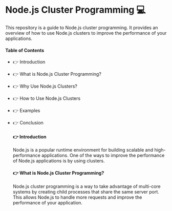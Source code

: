 # Node.js Cluster Programming 💻

This repository is a guide to Node.js cluster programming. It provides an overview of how to use Node.js clusters to improve the performance of your applications.

#### Table of Contents
- 👉 Introduction
- 👉 What is Node.js Cluster Programming?
- 👉 Why Use Node.js Clusters?
- 👉 How to Use Node.js Clusters
- 👉 Examples
- 👉 Conclusion

  #### 👉 Introduction 
  Node.js is a popular runtime environment for building scalable and high-performance applications. One of the ways to improve the performance of Node.js applications is by using clusters.

  #### 👉 What is Node.js Cluster Programming?
  Node.js cluster programming is a way to take advantage of multi-core systems by creating child processes that share the same server port. This allows Node.js to handle more requests and    improve the performance of your application.
